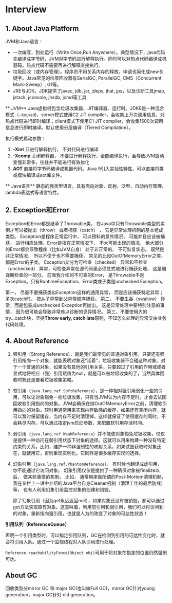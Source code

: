 # Interview

## 1. About Java Platform

JVM和Java语言：

* 一次编写，到处运行（Write Once,Run Anywhere）。典型情况下，java代码先编译成字节码，JVM对字节码进行解释执行。同时可以对热点代码编译成机器码，热点代码不需要再进行解释直接执行。
* 垃圾回收（或内存管理）。程序员不用关系内存的释放，申请也简化成new关键字。Java常见的垃圾回收器有SerialGC, ParallelGC, CMS（Concurrent Mark-Sweep）, G1等。
* JRE与JDK。JDK提供了javac, jdb, jar, jdeps,  jhat, jps，以及诊断工具jmap,  jstack, jconsole, jhsdb, jcmd等工具

** JVM**
Java虚拟机包含垃圾收集器、JIT编译器、运行时。JDK8是一种混合模式（`-Xmixed`)，server模式使用C2 JIT compiler，会收集上万次调用信息，对热点代码进行即时编译；client模式下使用C1 JIT compiler，会收集1500次调用信息进行即时编译。默认使用分层编译（Tiered Compilation）。

执行模式启动参数：
1. **-Xint** 只进行解释执行， 不对代码进行编译
2. **-Xcomp** 关闭解释器， 不要进行解释执行，全部编译执行，会导致JVM启动变慢非常多，往往并不能进行有效优化
3. **AOT** 直接将字节码编译成机器代码。Java 9引入实验性特性，可以直接将类或模块编译成aot库文件。

** Java语言**
静态的强类型语言。具有面向对象、反射、泛型、自动内存管理、lambda表达式等语言特性。

## 2. Exception和Error
Exception和Error都是继承了Throwable类， 在Java中只有Throwable类型的实例才可以被抛出（throw） 或者捕获（catch） ， 它是异常处理机制的基本组成类型。
Exception是程序正常运行中， 可以预料的意外情况， 可能并且应该被捕获， 进行相应处理。Error是指在正常情况下， 不大可能出现的情况， 绝大部分的Error都会导致程序（比如JVM自身） 处于非正常的、 不可恢复状态。 既然是非正常情况， 所以不便于也不需要捕获， 常见的比如OutOfMemoryError之类， 都是Error的子类。
Exception又分为可检查（checked） 异常和不检查（unchecked） 异常，可检查异常在源代码里必须显式地进行捕获处理， 这是编译期检查的一部分。 前面我介绍的不可查的Error， 是Throwable不是Exception。只有RuntimeException、Error类或子类是unchecked Exception。

第一， 尽量不要捕获类似Exception这样的通用异常， 而是应该捕获特定异常；多次catch时， 按从子异常到父异常顺序捕获。
第二， 不要生吞（swallow） 异常，而是包装成unchecked Exception再抛出。 这是异常处理中要特别注意的事情， 因为很可能会导致非常难以诊断的诡异情况。
第三，不要使用大的try...catch块，坚持**Throw early, catch late**原则，不知怎么处理的异常交由业务代码处理。

## 4. About Reference
1. 强引用（Strong Reference），就是我们最常见的普通对象引用，只要还有强引用指向一个对象，就能表明对象还“活着”，垃圾收集器不会碰这种对象。对于一个普通的对象，如果没有其他的引用关系，只要超过了引用的作用域或者显式地将相应（强）引用赋值为null，就是可以被垃圾收集的了，当然具体回收时机还是要看垃圾收集策略。

2. 软引用（`java.lang.ref.SoftReference`），是一种相对强引用弱化一些的引用，可以让对象豁免一些垃圾收集，只有当JVM认为内存不足时，才会去试图回收软引用指向的对象。JVM会确保在抛OutOfMemoryError之前，清理软引用指向的对象。软引用通常用来实现内存敏感的缓存，如果还有空闲内存，就可以暂时保留缓存，当内存不足时清理掉，这样就保证了使用缓存的同时，不会耗尽内存。可以通过指定jvm启动参数，来配置软引用存活时间。

3. 弱引用（`java.lang.ref.WeakReference`）并不能使对象豁免垃圾收集，仅仅是提供一种访问在弱引用状态下对象的途径。这就可以用来构建一种没有特定约束的关系，比如，维护一种非强制性的映射关系，如果试图获取时对象还在，就使用它，否则重现实例化。它同样是很多缓存实现的选择。

4. 幻象引用（`java.lang.ref.PhantomReference`）， 有时候也翻译成虚引用， 你不能通过它访问对象。 幻象引用仅仅是提供了一种确保对象被finalize以后， 做某些事情的机制， 比如， 通常用来做所谓的Post-Mortem清理机制， 我在专栏上一讲中介绍的Java平台自身Cleaner机制（清理工作的最后防线）等， 也有人利用幻象引用监控对象的创建和销毁。

   除了幻象引用（因为get永远返回null），如果对象还没有被销毁，都可以通过get方法获取原有对象。这意味着，利用软引用和弱引用，我们可以将访问到的对象，重新指向强引用，也就是人为的改变了对象的可达性状态！ 

**引用队列（ReferenceQueue）**

声明一个引用类型时，可以指定引用队列，GC在检测到引用的可达性变化时，就会将引用入队。通过一个监视线程对入队引用进行处理。

`Reference.reachabilityFence(Object obj)`可用于将对象在指定的位置仍然强制可达。









## About  GC

回收类型分mirror GC 和 major GC(也叫做Full GC)，mirror GC针对young generation，major GC针对 old generation。

## 
